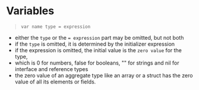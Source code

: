 # Variables

> `var name type = expression`
- either the `type` or the `= expression` part may be omitted, but not both
- if the `type` is omitted, it is determined by the initializer expression
- if the expression is omitted, the initial value is the `zero value` for the type,
- which is 0 for numbers, false for booleans, "" for strings and nil for interface and reference types
- the zero value of an aggregate type like an array or a struct has the zero value of all its elements or fields.

